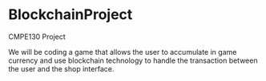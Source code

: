 # BlockchainProject
CMPE130 Project

We will be coding a game that allows the user to accumulate in game currency and use blockchain technology to handle the transaction between the user and the shop interface.
